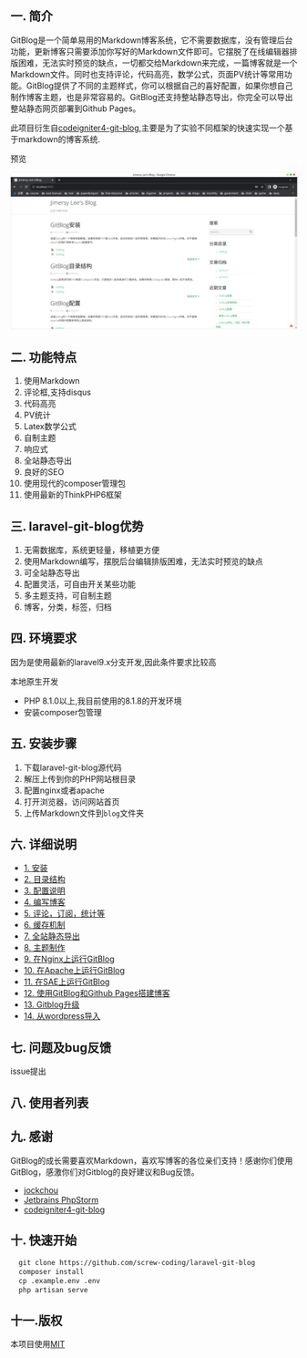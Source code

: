 ## 一. 简介 ##
GitBlog是一个简单易用的Markdown博客系统，它不需要数据库，没有管理后台功能，更新博客只需要添加你写好的Markdown文件即可。它摆脱了在线编辑器排版困难，无法实时预览的缺点，一切都交给Markdown来完成，一篇博客就是一个Markdown文件。同时也支持评论，代码高亮，数学公式，页面PV统计等常用功能。GitBlog提供了不同的主题样式，你可以根据自己的喜好配置，如果你想自己制作博客主题，也是非常容易的。GitBlog还支持整站静态导出，你完全可以导出整站静态网页部署到Github Pages。


此项目衍生自[codeigniter4-git-blog](https://github.com/screw-coding/codeigniter4-git-blog),主要是为了实验不同框架的快速实现一个基于markdown的博客系统.

预览

![screenshot](blog/screenshot.png)

## 二. 功能特点 ##

1. 使用Markdown
2. 评论框,支持disqus
3. 代码高亮
4. PV统计
5. Latex数学公式
6. 自制主题
7. 响应式
8. 全站静态导出
9. 良好的SEO
10. 使用现代的composer管理包
11. 使用最新的ThinkPHP6框架

## 三. laravel-git-blog优势 ##

1. 无需数据库，系统更轻量，移植更方便
2. 使用Markdown编写，摆脱后台编辑排版困难，无法实时预览的缺点
3. 可全站静态导出
4. 配置灵活，可自由开关某些功能
5. 多主题支持，可自制主题
6. 博客，分类，标签，归档

## 四. 环境要求 ##

因为是使用最新的laravel9.x分支开发,因此条件要求比较高

本地原生开发
- PHP 8.1.0以上,我目前使用的8.1.8的开发环境
- 安装composer包管理



## 五. 安装步骤 ##

1. 下载laravel-git-blog源代码
2. 解压上传到你的PHP网站根目录
3. 配置nginx或者apache
4. 打开浏览器，访问网站首页
5. 上传Markdown文件到`blog`文件夹

## 六. 详细说明 ##

- [1. 安装](blog/install.md)
- [2. 目录结构](blog/struct.md)
- [3. 配置说明](blog/config.md)
- [4. 编写博客](blog/edit.md)
- [5. 评论，订阅，统计等](blog/other-func.md)
- [6. 缓存机制](blog/cache.md)
- [7. 全站静态导出](blog/export.md)
- [8. 主题制作](blog/theme.md)
- [9. 在Nginx上运行GitBlog](blog/nginx.md)
- [10. 在Apache上运行GitBlog](blog/apache.md)
- [11. 在SAE上运行GitBlog](blog/sae.md)
- [12. 使用GitBlog和Github Pages搭建博客](blog/github-pages.md)
- [13. Gitblog升级](blog/update.md)
- [14. 从wordpress导入](blog/wordpress.md)

## 七. 问题及bug反馈 ##

issue提出

## 八. 使用者列表 ##


## 九. 感谢 ##

GitBlog的成长需要喜欢Markdown，喜欢写博客的各位亲们支持！感谢你们使用GitBlog，感激你们对Gitblog的良好建议和Bug反馈。

- [jockchou](https://github.com/jockchou)
- [Jetbrains PhpStorm](https://www.jetbrains.com/phpstorm/)
- [codeigniter4-git-blog](https://github.com/screw-coding/codeigniter4-git-blog)
## 十. 快速开始 ##

```shell
  git clone https://github.com/screw-coding/laravel-git-blog
  composer install
  cp .example.env .env
  php artisan serve
```


## 十一.版权 ##

本项目使用[MIT](LICENSE)
